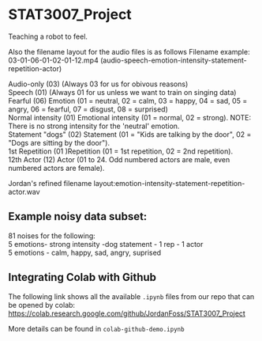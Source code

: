 # STAT3007_Project
Teaching a robot to feel. 

Also the filename layout for the audio files is as follows
Filename example: 03-01-06-01-02-01-12.mp4 (audio-speech-emotion-intensity-statement-repetition-actor)

Audio-only (03) (Always 03 for us for obivous reasons)
<br>
Speech (01) (Always 01 for us unless we want to train on singing data)
<br>
Fearful (06) Emotion (01 = neutral, 02 = calm, 03 = happy, 04 = sad, 05 = angry, 06 = fearful, 07 = disgust, 08 = surprised)
<br>
Normal intensity (01) Emotional intensity (01 = normal, 02 = strong). NOTE: There is no strong intensity for the 'neutral' emotion.
<br>
Statement "dogs" (02) Statement (01 = "Kids are talking by the door", 02 = "Dogs are sitting by the door").
<br>
1st Repetition (01 )Repetition (01 = 1st repetition, 02 = 2nd repetition).
<br>
12th Actor (12) Actor (01 to 24. Odd numbered actors are male, even numbered actors are female).


Jordan's refined filename layout:emotion-intensity-statement-repetition-actor.wav

## Example noisy data subset:
81 noises for the following:
<br>
5 emotions- strong intensity -dog statement - 1 rep - 1 actor
<br>
5 emotions - calm, happy, sad, angry, suprised


## Integrating Colab with Github
The following link shows all the available <code>.ipynb</code> files from our repo that can be opened by colab:
https://colab.research.google.com/github/JordanFoss/STAT3007_Project

More details can be found in <code>colab-github-demo.ipynb</code>
